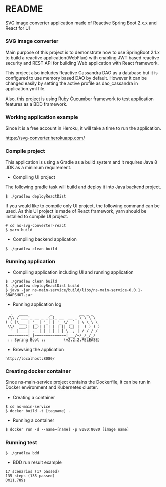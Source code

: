 # README #

SVG image converter application made of Reactive Spring Boot 2.x.x and React for UI

### SVG image converter ###

Main purpose of this project is to demonstrate how to use SpringBoot 2.1.x to build a reactive application(WebFlux) with enabling JWT based reactive security
and REST API for building Web application with React framework.

This project also includes Reactive Cassandra DAO as a database but it is configured to use memory based DAO by default. 
However it can be changed easily by setting the active profile as dao_cassandra in application.yml file.

Also, this project is using Ruby Cucumber framework to test application features as a BDD framework.   

### Working application example ###

Since it is a free account in Heroku, it will take a time to run the application.

https://svg-converter.herokuapp.com/


### Compile project ###

This application is using a Gradle as a build system and it requires Java 8 JDK as a minimum requirement.

* Compiling UI project

The following gradle task will build and deploy it into Java backend project.

```
$ ./gradlew deployReactDist
```

If you would like to compile only UI project, the following command can be used.
As this UI project is made of React framework, yarn should be installed to compile UI project.

```$xslt
# cd ns-svg-converter-react
$ yarn build
``` 

* Compiling backend application

```
$ ./gradlew clean build
```

### Running application ###

* Compiling application including UI and running application
```
$ ./gradlew clean build
$ ./gradlew deployReactDist build
$ java -jar ns-main-service/build/libs/ns-main-service-0.0.1-SNAPSHOT.jar
```

* Running application log
```$xslt
  .   ____          _            __ _ _
 /\\ / ___'_ __ _ _(_)_ __  __ _ \ \ \ \
( ( )\___ | '_ | '_| | '_ \/ _` | \ \ \ \
 \\/  ___)| |_)| | | | | || (_| |  ) ) ) )
  '  |____| .__|_| |_|_| |_\__, | / / / /
 =========|_|==============|___/=/_/_/_/
 :: Spring Boot ::        (v2.2.2.RELEASE) 
```

* Browsing the application
```$xslt
http://localhost:8080/
```

### Creating docker container ###

Since ns-main-service project contains the Dockerfile, it can be run in Docker environment and Kubernetes cluster.
 
* Creating a container

```$xslt
$ cd ns-main-service
$ docker build -t [tagname] .
```

* Running a container
```$xslt
$ docker run -d --name=[name] -p 8080:8080 [image name]
```

### Running test ###

```
$ ./gradlew bdd 
```

* BDD run result example
```
17 scenarios (17 passed)
135 steps (135 passed)
0m11.789s
```
